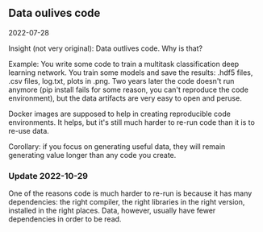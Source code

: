 ## Data oulives code

2022-07-28

Insight (not very original): Data outlives code. Why is that?

Example: You write some code to train a multitask classification deep learning network. You train some models and save the results: .hdf5 files, .csv files, log.txt, plots in .png. Two years later the code doesn't run anymore (pip install fails for some reason, you can't reproduce the code environment), but the data artifacts are very easy to open and peruse.

Docker images are supposed to help in creating reproducible code environments. It helps, but it's still much harder to re-run code than it is to re-use data.

Corollary: if you focus on generating useful data, they will remain generating value longer than any code you create.

### Update 2022-10-29

One of the reasons code is much harder to re-run is because it has many dependencies: the right compiler, the right libraries in the right version, installed in the right places. Data, however, usually have fewer dependencies in order to be read.